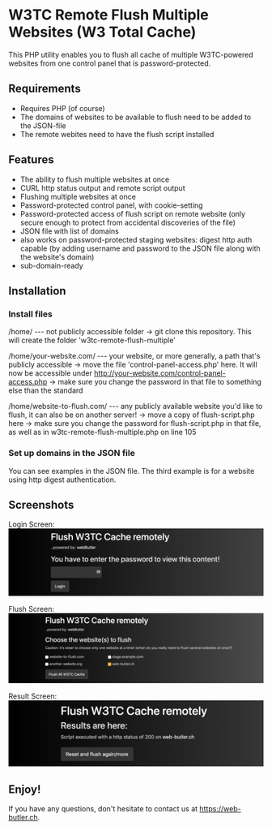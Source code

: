 # W3TC Remote Flush Multiple Websites (W3 Total Cache)
This PHP utility enables you to flush all cache of multiple W3TC-powered websites from one control panel that is password-protected.

## Requirements
- Requires PHP (of course)
- The domains of websites to be available to flush need to be added to the JSON-file
- The remote webites need to have the flush script installed

## Features
- The ability to flush multiple websites at once
- CURL http status output and remote script output
- Flushing multiple websites at once
- Password-protected control panel, with cookie-setting
- Password-protected access of flush script on remote website (only secure enough to protect from accidental discoveries of the file)
- JSON file with list of domains
- also works on password-protected staging websites: digest http auth capable (by adding username and password to the JSON file along with the website's domain)
- sub-domain-ready

## Installation
### Install files
/home/ --- not publicly accessible folder
-> git clone this repository. This will create the folder 'w3tc-remote-flush-multiple'

/home/your-website.com/ --- your website, or more generally, a path that's publicly accessible
-> move the file 'control-panel-access.php' here. It will now be accessible under http://your-website.com/control-panel-access.php
-> make sure you change the password in that file to something else than the standard

/home/website-to-flush.com/ --- any publicly available website you'd like to flush, it can also be on another server!
-> move a copy of flush-script.php here
-> make sure you change the password for flush-script.php in that file, as well as in w3tc-remote-flush-multiple.php on line 105

### Set up domains in the JSON file
You can see examples in the JSON file. The third example is for a website using http digest authentication.

## Screenshots
Login Screen:
![Login Screen](https://github.com/web-butler/w3tc-remote-flush-multiple/blob/master/screenshots/1-login-screen.png?raw=true)

Flush Screen:
![Login Screen](https://github.com/web-butler/w3tc-remote-flush-multiple/blob/master/screenshots/2-flush-screen.png?raw=true)

Result Screen:
![Login Screen](https://github.com/web-butler/w3tc-remote-flush-multiple/blob/master/screenshots/3-result-screen.png?raw=true)

## Enjoy!
If you have any questions, don't hesitate to contact us at https://web-butler.ch.
